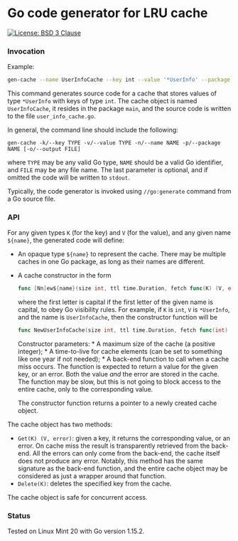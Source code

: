 # Go code generator for LRU cache

[![License: BSD 3 Clause](https://img.shields.io/badge/License-BSD_3--Clause-yellow.svg)](https://opensource.org/licenses/BSD-3-Clause)

### Invocation

Example:
```sh
gen-cache --name UserInfoCache --key int --value '*UserInfo' --package main --output user_info_cache.go
```

This command generates source code for a cache that stores values of type `*UserInfo`
with keys of type `int`. The cache object is named `UserInfoCache`, it resides in the package `main`,
and the source code is written to the file `user_info_cache.go`.

In general, the command line should include the following:
```
gen-cache -k/--key TYPE -v/--value TYPE -n/--name NAME -p/--package NAME [-o/--output FILE]
```
where `TYPE` may be any valid Go type, `NAME` should be a valid Go identifier, and `FILE` may
be any file name. The last parameter is optional, and if omitted the code will be written
to `stdout`.

Typically, the code generator is invoked using `//go:generate` command from a Go source file.

### API

For any given types `K` (for the key) and `V` (for the value), and any given name `${name}`,
the generated code will define:

* An opaque type `${name}` to represent the cache. There may be multiple caches in one Go
package, as long as their names are different.

* A cache constructor in the form
	```Go
	func [Nn]ew${name}(size int, ttl time.Duration, fetch func(K) (V, error)) *${name}
	```
	where the first letter is capital if the first letter of the given name is capital,
	to obey Go visibility rules. For example, if `K` is `int`, `V` is `*UserInfo`, and the name is
	`UserInfoCache`, then the constructor function will be
	```Go
	func NewUserInfoCache(size int, ttl time.Duration, fetch func(int) (*UserInfo, error)) *UserInfoCache
	```
	Constructor parameters:
		* A maximum size of the cache (a positive integer);
		* A time-to-live for cache elements (can be set to something like one year if not needed);
		* A back-end function to call when a cache miss occurs. The function is expected to return a value
		for the given key, or an error. Both the value _and_ the error are stored in the cache.
		The function may be slow, but this is not going to block access to the entire cache, only
		to the corresponding value.

	The constructor function returns a pointer to a newly created cache object.

The cache object has two methods:
* `Get(K) (V, error)`: given a key, it returns the corresponding value, or an error. On cache miss
the result is transparently retrieved from the back-end. All the errors can only come from the back-end,
the cache itself does not produce any error. Notably, this method has the same signature as the
back-end function, and the entire cache object may be considered as just a wrapper around that function.
* `Delete(K)`: deletes the specified key from the cache.

The cache object is safe for concurrent access.

### Status

Tested on Linux Mint 20 with Go version 1.15.2.
